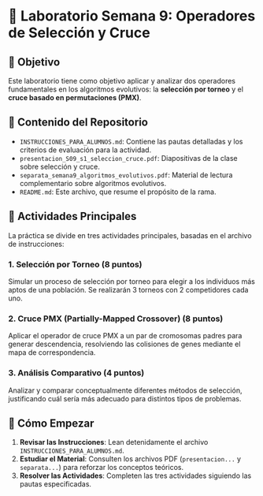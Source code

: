 # 🧬 Laboratorio Semana 9: Operadores de Selección y Cruce

## 🎯 Objetivo

Este laboratorio tiene como objetivo aplicar y analizar dos operadores fundamentales en los algoritmos evolutivos: la **selección por torneo** y el **cruce basado en permutaciones (PMX)**.

## 📂 Contenido del Repositorio

*   `INSTRUCCIONES_PARA_ALUMNOS.md`: Contiene las pautas detalladas y los criterios de evaluación para la actividad.
*   `presentacion_S09_s1_seleccion_cruce.pdf`: Diapositivas de la clase sobre selección y cruce.
*   `separata_semana9_algoritmos_evolutivos.pdf`: Material de lectura complementario sobre algoritmos evolutivos.
*   `README.md`: Este archivo, que resume el propósito de la rama.

## 📝 Actividades Principales

La práctica se divide en tres actividades principales, basadas en el archivo de instrucciones:

### 1. Selección por Torneo (8 puntos)
Simular un proceso de selección por torneo para elegir a los individuos más aptos de una población. Se realizarán 3 torneos con 2 competidores cada uno.

### 2. Cruce PMX (Partially-Mapped Crossover) (8 puntos)
Aplicar el operador de cruce PMX a un par de cromosomas padres para generar descendencia, resolviendo las colisiones de genes mediante el mapa de correspondencia.

### 3. Análisis Comparativo (4 puntos)
Analizar y comparar conceptualmente diferentes métodos de selección, justificando cuál sería más adecuado para distintos tipos de problemas.

## 🚀 Cómo Empezar

1.  **Revisar las Instrucciones**: Lean detenidamente el archivo `INSTRUCCIONES_PARA_ALUMNOS.md`.
2.  **Estudiar el Material**: Consulten los archivos PDF (`presentacion...` y `separata...`) para reforzar los conceptos teóricos.
3.  **Resolver las Actividades**: Completen las tres actividades siguiendo las pautas especificadas.